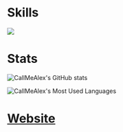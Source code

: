 <p align="center">

# Skills

![](https://skillicons.dev/icons?i=github,windows,linux,arch,neovim,robloxstudio,visualstudio,cpp,cs,lua,cmake,unreal,unity,blender,davinci)

# Stats

![CallMeAlex's GitHub stats](https://github-readme-stats.vercel.app/api?username=Call-Me-Alex&show_icons=true&theme=gruvbox)

![CallMeAlex's Most Used Languages](https://github-readme-stats.vercel.app/api/top-langs?username=Call-Me-Alex&show_icons=true&theme=gruvbox)
</br>
</p>

# [Website](https://alexdynamics.site/)
